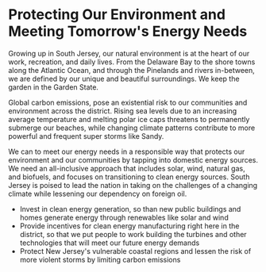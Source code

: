 # Protecting Our Environment and Meeting Tomorrow's Energy Needs

Growing up in South Jersey, our natural environment is at the heart of our work, recreation, and daily lives. From the Delaware Bay to the shore towns along the Atlantic Ocean, and through the Pinelands and rivers in-between, we are defined by our unique and beautiful surroundings. We keep the garden in the Garden State.

Global carbon emissions, pose an existential risk to our communities and environment across the district. Rising sea levels due to an increasing average temperature and melting polar ice caps threatens to permanently submerge our beaches, while changing climate patterns contribute to more powerful and frequent super storms like Sandy.

We can to meet our energy needs in a responsible way that protects our environment and our communities by tapping into domestic energy sources. We need an all-inclusive approach that includes solar, wind, natural gas, and biofuels, and focuses on transitioning to clean energy sources. South Jersey is poised to lead the nation in taking on the challenges of a changing climate while lessening our dependency on foreign oil.

- Invest in clean energy generation, so than new public buildings and homes generate energy through renewables like solar and wind
- Provide incentives for clean energy manufacturing right here in the district, so that we put people to work building the turbines and other technologies that will meet our future energy demands
- Protect New Jersey's vulnerable coastal regions and lessen the risk of more violent storms by limiting carbon emissions
